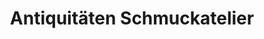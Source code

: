 ---
title: "Antiquitäten Schmuckatelier"
url: /tauberbischofsheim/antiquitaeten-schmuckatelier/
shop: Antiquitäten
---